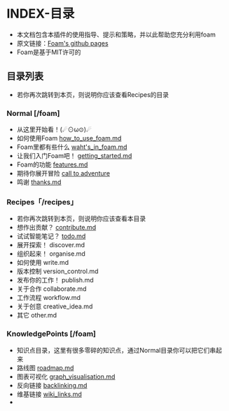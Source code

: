 # INDEX-目录
- 本文档包含本插件的使用指导、提示和策略，并以此帮助您充分利用foam
- 原文链接：[Foam's github pages](https://foambubble.github.io/foam)
- Foam是基于MIT许可的

## 目录列表
- 若你再次跳转到本页，则说明你应该查看Recipes的目录

### Normal [/foam]
- 从这里开始看！(☄⊙ω⊙)☄
- 如何使用Foam [how_to_use_foam.md](foam/how_to_use_foam.md)
- Foam里都有些什么 [waht's_in_foam.md](foam/what's_in_foam.md)
- 让我们入门Foam吧！ [getting_started.md](foam/gettting_started.md)
- Foam的功能 [features.md](foam/features.md)
- 期待你展开冒险 [call to adventure](foam/call_to_adventure.md)
- 鸣谢 [thanks.md](foam/thanks.md)

### Recipes「/recipes」
- 若你再次跳转到本页，则说明你应该查看本目录
- 想作出贡献？ [contribute.md](recipes/contribute.md)
- 试试智能笔记？ [todo.md](recipes/todo.md)
- 展开探索！ discover.md
- 组织起来！ organise.md
- 如何使用 write.md
- 版本控制 version_control.md
- 发布你的工作！ publish.md
- 关于合作 collaborate.md
- 工作流程 workflow.md
- 关于创意 creative_idea.md
- 其它 other.md

### KnowledgePoints [/foam]
- 知识点目录，这里有很多零碎的知识点，通过Normal目录你可以把它们串起来
- 路线图 [roadmap.md](foam/roadmap.md)
- 图表可视化 [graph_visualisation.md](foam/graph_visualisation.md)
- 反向链接 [backlinking.md](foam/backlinking.md)
- 维基链接 [wiki_links.md](foam/wiki_links.md)
- 